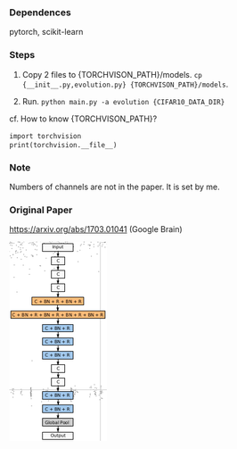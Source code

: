 ### Dependences
pytorch, scikit-learn

### Steps

1. Copy 2 files to {TORCHVISON_PATH}/models.
`cp {__init__.py,evolution.py} {TORCHVISON_PATH}/models`.

2. Run.
`python main.py -a evolution {CIFAR10_DATA_DIR}`

cf. How to know {TORCHVISON_PATH}?
```
import torchvision
print(torchvision.__file__)
```

### Note
Numbers of channels are not in the paper. It is set by me.

### Original Paper
https://arxiv.org/abs/1703.01041 (Google Brain)

![alt](fig_network.png)
